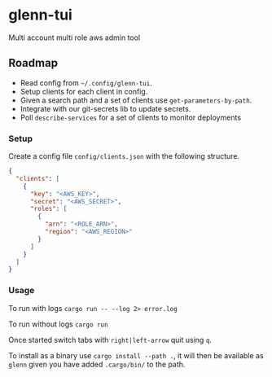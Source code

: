 # glenn-tui
Multi account multi role aws admin tool

## Roadmap
- Read config from `~/.config/glenn-tui`.
- Setup clients for each client in config.
- Given a search path and a set of clients use `get-parameters-by-path`.
- Integrate with our git-secrets lib to update secrets.
- Poll `describe-services` for a set of clients to monitor deployments 

### Setup
Create a config file `config/clients.json` with the following structure.

```json
{
  "clients": [
    {
      "key": "<AWS_KEY>",
      "secret": "<AWS_SECRET>",
      "roles": [
        {
          "arn": "<ROLE_ARN>",
          "region": "<AWS_REGION>" 
        }
      ] 
    }
  ] 
}
```

### Usage
To run with logs
`cargo run -- --log 2> error.log`

To run without logs
`cargo run`

Once started switch tabs with `right|left-arrow` quit using `q`.

To install as a binary use `cargo install --path .`, it will then be available as `glenn` given you have added `.cargo/bin/` to the path.